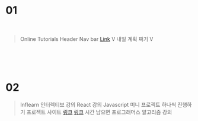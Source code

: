 # 01

<br>

> Online Tutorials Header Nav bar [Link](https://dazzling-perlman-0414ab.netlify.app/) V
> 내일 계획 짜기 V

<br><br><br>

# 02 

> Inflearn 인터렉티브 강의
> React 강의
> Javascript 미니 프로젝트 하나씩 진행하기
> 프로젝트 사이트 [링크](https://devdojo.com/suhailkakar/10-projects-you-can-do-to-become-a-frontend-master) [링크](https://www.freecodecamp.org/news/javascript-projects-for-beginners/#how-to-create-a-color-flipper)
> 시간 남으면 프로그래머스 알고리즘 강의
